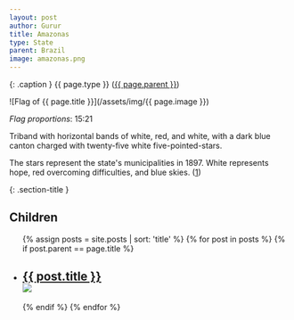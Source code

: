 ```yaml
---
layout: post
author: Gurur
title: Amazonas
type: State
parent: Brazil
image: amazonas.png
---
```

{: .caption }
{{ page.type }} ([{{ page.parent }}](/2019/04/02/brazil.html))

![Flag of {{ page.title }}](/assets/img/{{ page.image }})

*Flag proportions*: 15:21

Triband with horizontal bands of white, red, and white, with a dark blue canton charged with twenty-five white five-pointed-stars.

The stars represent the state's municipalities in 1897. White represents hope, red overcoming difficulties, and blue skies. (<span class="source-link">[1](https://en.wikipedia.org/wiki/Flag_of_Amazonas)</span>)

{: .section-title }
## Children

<ul id="post-list">
    {% assign posts = site.posts | sort: 'title' %}
    {% for post in posts %}
    {% if post.parent == page.title %}
    <li>
        <h2><a href="{{ post.url }}">{{ post.title }}<br><span class="home-image"><img src="/assets/img/{{ post.image }}"></span></a></h2>
    </li>
    {% endif %}
    {% endfor %}
</ul>